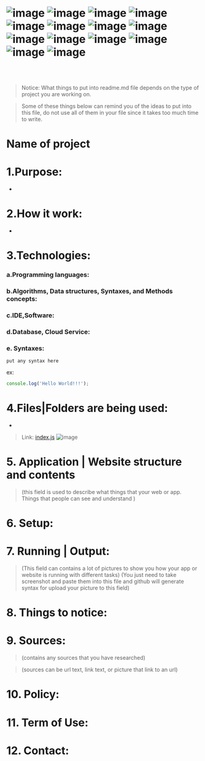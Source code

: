 #  ![image](https://img.shields.io/badge/mongoDB-black?style=for-the-badge&logo=mongodb)  ![image](https://img.shields.io/badge/JavaScript-black?style=for-the-badge&logo=javascript) ![image](https://img.shields.io/badge/ReactJS-black?style=for-the-badge&logo=react) ![image](https://img.shields.io/badge/HTML5-black?style=for-the-badge&logo=html5) ![image](https://img.shields.io/badge/jQuery-black?style=for-the-badge&logo=jquery) ![image](https://img.shields.io/badge/NodeJS-black?style=for-the-badge&logo=node.js) ![image](https://img.shields.io/badge/CSS3-black?style=for-the-badge&logo=css3) ![image](https://img.shields.io/badge/ExpressJS-black?style=for-the-badge&logo=express) ![image](https://img.shields.io/badge/JSON-black?style=for-the-badge&logo=json) ![image](https://img.shields.io/badge/SASS-white?style=for-the-badge&logo=sass) ![image](https://img.shields.io/badge/ANGULARJS-black?style=for-the-badge&logo=angularjs) ![image](https://img.shields.io/badge/Bootstrap-white?style=for-the-badge&logo=bootstrap) ![image](https://img.shields.io/badge/PHP-white?style=for-the-badge&logo=php) ![image](https://img.shields.io/badge/MYSQL-white?style=for-the-badge&logo=mysql) 



<br>
<br>

> Notice: What things to put into readme.md file depends on the type of project you are working on.

> Some of these things below can remind you of the ideas to put into this file, do not use all of them in your file since it takes too much time to write.


# Name of project


# 1.Purpose:

-

>

# 2.How it work:

-

>

# 3.Technologies:

### a.Programming languages:

>

### b.Algorithms, Data structures, Syntaxes, and Methods concepts:

>

### c.IDE,Software:

>

### d.Database, Cloud Service:

>

### e. Syntaxes:

```language_option
put any syntax here 
```

ex:

```javascript 
console.log('Hello World!!!');
```



# 4.Files|Folders are being used:

-

>

> Link: <a type="button">[index.js](./src/index.js)</a>    ![image](https://img.shields.io/badge/JS-JavaScript-yellow)


# 5. Application | Website structure and contents

> (this field is used to describe what things that your web or app. Things that people can see and understand )

# 6. Setup:

>

# 7. Running | Output:

> (This field can contains a lot of pictures to show you how your app or website is running with different tasks)
> (You just need to take screenshot and paste them into this file and github will generate syntax for upload your picture to this field)



# 8. Things to notice:

>


# 9. Sources:

> (contains any sources that you have researched)

> (sources can be url text, link text, or picture that link to an url)

# 10. Policy:

>

# 11. Term of Use:

> 

# 12. Contact:

>
